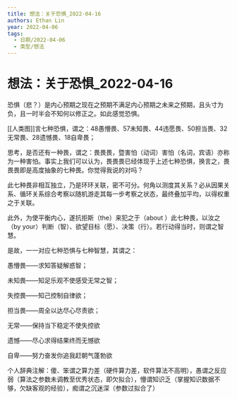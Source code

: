 ```yaml
---
title: 想法：关于恐惧_2022-04-16
authors: Ethan Lin
year: 2022-04-06 
tags:
  - 日期/2022-04-06 
  - 类型/想法 
---
```



# 想法：关于恐惧_2022-04-16







恐惧（悲？）是内心预期之现在之预期不满足内心预期之未来之预期，且头寸为负，且一时半会不知何以修正之。如此感觉恐惧。

  

[[人类图]]言七种恐惧，谓之：48愚懵畏、57未知畏、44违愿畏、50担当畏、32无常畏、28遗憾畏、18自卑畏；

  

思考，是否还有一种畏，谓之：畏畏畏，暨害怕（动词）害怕（名词，宾语）亦称为一种害怕。事实上我们可以认为，畏畏畏已经体现于上述七种恐惧，换言之，畏畏畏即是高度抽象的七种畏。你觉得我说的对吗？

  

此七种畏非相互独立，乃是环环关联，密不可分。何角以测度其关系？必从因果关系、循环关系综合考察以随机游走其每一步考察之状态，最终叠加平均，以得权重之于关联。

  

此外，为使平衡内心，遂抗拒斯（the）来犯之于（about ）此七种畏，以汝之（by your）判断（智）、欲望目标（愿）、决策（行）。若行动得当时，则谓之智慧。

  

是故，一一对应七种恐惧与七种智慧，其谓之：

愚懵畏——求知答疑解惑智；

未知畏——知足乐观不使感受无常之智；

失控畏——知己控制自律欲；

担当畏——周全以达尽心尽责欲；

无常——保持当下稳定不使失控欲

遗憾——尽心求得结果终而无憾欲

自卑——努力奋发你追我赶朝气蓬勃欲

  

  

个人辞典注解：傻、笨谓之算力差（硬件算力差，软件算法不高明），愚谓之反应弱（算法之参数未调教至优秀状态，即欠拟合），懵谓知识乏（掌握知识数据不够，欠缺客观的经验），痴谓之沉迷深（参数过拟合了）
